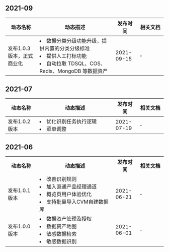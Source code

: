 ## 2021-09
<table>
<tr><th width=20%>动态名称</th><th width=48%>动态描述</th><th width=15%>发布时间</th><th width=20%>相关文档</th></tr>
<tbody><tr>
<td>发布1.0.3版本，正式商业化	</td>
<td><li>数据分类分级功能升级，提供内置的分类分级标准</li><li>提供人工打标功能</li><li>自动拉取 TDSQL、COS、Redis、MongoDB 等数据资产</li></td>
<td>2021-09-15</td>
<td>-</td></tr>
<tr>
</tbody></table>



## 2021-07
<table>
<tr><th width=20%>动态名称</th><th width=48%>动态描述</th><th width=15%>发布时间</th><th width=20%>相关文档</th></tr>
<tbody><tr>
<td>发布1.0.2版本	</td>
<td><li>优化识别任务执行逻辑<li>菜单调整</td>
<td>2021-07-19</td>
<td>-</td></tr>
<tr>
</tbody></table>

## 2021-06
<table>
<tr><th width=20%>动态名称</th><th width=48%>动态描述</th><th width=15%>发布时间</th><th width=20%>相关文档</th></tr>
<td>发布1.0.1版本</td>
<td><li>改善识别规则<li>加入直通产品经理通道<li>概览页用户体验优化<li>支持批量导入CVM自建数据库</td>
<td>2021-06-21</td>
<td>-</td></tr>
<td>发布1.0.0版本</td>
<td><li>数据资产管理及授权<li>数据资产地图<li>敏感数据检索<li>敏感数据识别</td>
<td>2021-06-01</td>
<td>-</td></tr>
</tbody></table>
